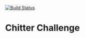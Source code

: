 [![Build Status](https://travis-ci.org/anitacanita/chitter-challenge.svg)](https://travis-ci.org/anitacanita/chitter-challenge)

Chitter Challenge
=================
